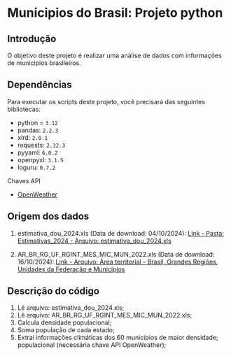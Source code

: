 # Municipios do Brasil: Projeto python


## Introdução

O objetivo deste projeto é realizar uma análise de dados com informações de municipios brasileiros.


## Dependências

Para executar os scripts deste projeto, você precisará das seguintes bibliotecas:

* python = `3.12`
* pandas: `2.2.3`
* xlrd: `2.0.1`
* requests: `2.32.3`
* pyyaml: `6.0.2`
* openpyxl: `3.1.5`
* loguru: `0.7.2`

Chaves API

* [OpenWeather](https://openweathermap.org/)


## Origem dos dados

1. estimativa_dou_2024.xls (Data de download: 04/10/2024): [Link - Pasta: Estimativas_2024 - Arquivo: estimativa_dou_2024.xls](https://www.ibge.gov.br/estatisticas/sociais/populacao/9103-estimativas-de-populacao.html?=&t=downloads)

2. AR_BR_RG_UF_RGINT_MES_MIC_MUN_2022.xls (Data de download: 16/10/2024): [Link - Arquivo: Área territorial - Brasil, Grandes Regiões, Unidades da Federação e Municípios](https://www.ibge.gov.br/geociencias/organizacao-do-territorio/estrutura-territorial/15761-areas-dos-municipios.html)


## Descrição do código

1) Lê arquivo: estimativa_dou_2024.xls;
2) Lê arquivo: AR_BR_RG_UF_RGINT_MES_MIC_MUN_2022.xls;
3) Calcula densidade populacional;
4) Soma população de cada estado;
5) Extrai informações climáticas dos 60 municípios de maior densidade; populacional (necessária chave API OpenWeather);